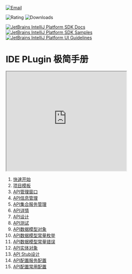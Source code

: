 [![Email](https://img.shields.io/badge/Help-Contact%20us-blue)](mailto:apihug@163.com)

![Rating](https://img.shields.io/jetbrains/plugin/r/rating/23534-apihug--api-design-copilot)
![Downloads](https://img.shields.io/jetbrains/plugin/d/23534-apihug--api-design-copilot)

[![JetBrains IntelliJ Platform SDK Docs](https://jb.gg/badges/docs.svg)](https://plugins.jetbrains.com/docs/intellij)
[![JetBrains IntelliJ Platform SDK Samples](https://img.shields.io/badge/JB-SDK%20samples-lightgreen)](https://github.com/JetBrains/intellij-sdk-code-samples)
[![JetBrains IntelliJ Platform UI Guidelines](https://img.shields.io/badge/JB-UI%20Guidelines-lightgreen)](https://jetbrains.github.io/ui/)


# IDE PLugin 极简手册

<iframe width="384px" height="319px" src="https://plugins.jetbrains.com/embeddable/card/23534"></iframe>

1. [快速开始](./001_very_begin.md)
2. [项目模板](./002_starter.md)
3. [API管理窗口](./003_toolwindow.md)
4. [API信息管理](./004_01_API_info.md)
5. [API集合服务管理](./004_02_API_Collection_service.md)
6. [API详情](./004_03_00_API_detail.md)
7. [API设计](./004_03_01_API_detail_design.md)
8. [API测试](./004_03_02_API_detail_debug.md)
9. [API数据模型对象](./004_04_component.md)
10. [API数据模型常量枚举](./004_05_01_constant_enum.md)
11. [API数据模型常量错误](./004_05_02_constant_error.md)
12. [API实体对象](./005_01_entity.md)
13. [API Stub设计](./010_stub.md)
14. [API配置服务配置](./099_01_settings_server.md)
15. [API配置常用配置](./099_02_settings_common.md)
